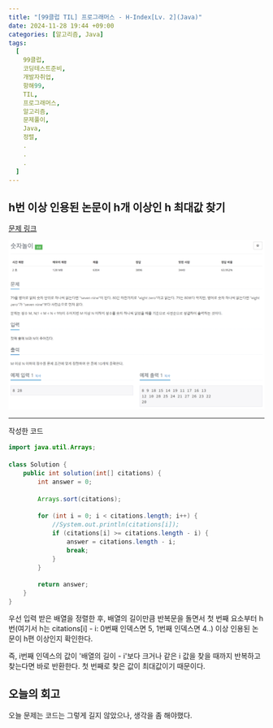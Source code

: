 ```yaml
---
title: "[99클럽 TIL] 프로그래머스 - H-Index[Lv. 2](Java)"
date: 2024-11-28 19:44 +09:00
categories: [알고리즘, Java]
tags:
  [
    99클럽,
    코딩테스트준비,
    개발자취업,
    항해99,
    TIL,
    프로그래머스,
    알고리즘,
    문제풀이,
    Java,
    정렬,
    .
    .
    .
  ]
---
```


## h번 이상 인용된 논문이 h개 이상인 h 최대값 찾기

[문제 링크](https://github.com/jungi0531/images/blob/main/algorithm_99club_32_01.png?raw=true)

![문제 설명](https://github.com/jungi0531/images/blob/main/algorithm_99club_31_01.png?raw=true)

--- 

작성한 코드

```java
import java.util.Arrays;

class Solution {
    public int solution(int[] citations) {
        int answer = 0;
    
        Arrays.sort(citations);
        
        for (int i = 0; i < citations.length; i++) {
            //System.out.println(citations[i]);
            if (citations[i] >= citations.length - i) {
                answer = citations.length - i;
                break;
            }
        }
        
        return answer;
    }
}
```

우선 입력 받은 배열을 정렬한 후, 배열의 길이만큼 반복문을 돌면서 첫 번째 요소부터 h번(여기서 h는 citations[i] - i: 0번째 인덱스면 5, 1번째 인덱스면 4..) 이상 인용된 논문이 h편 이상인지 확인한다.

즉, i번째 인덱스의 값이 '배열의 길이 - i'보다 크거나 같은 i 값을 찾을 때까지 반복하고 찾는다면 바로 반환한다. 첫 번째로 찾은 값이 최대값이기 때문이다.

## 오늘의 회고

오늘 문제는 코드는 그렇게 길지 않았으나, 생각을 좀 해야했다.